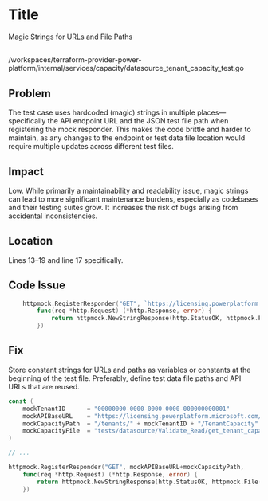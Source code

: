 # Title

Magic Strings for URLs and File Paths

##

/workspaces/terraform-provider-power-platform/internal/services/capacity/datasource_tenant_capacity_test.go

## Problem

The test case uses hardcoded (magic) strings in multiple places—specifically the API endpoint URL and the JSON test file path when registering the mock responder. This makes the code brittle and harder to maintain, as any changes to the endpoint or test data file location would require multiple updates across different test files.

## Impact

Low. While primarily a maintainability and readability issue, magic strings can lead to more significant maintenance burdens, especially as codebases and their testing suites grow. It increases the risk of bugs arising from accidental inconsistencies.

## Location

Lines 13–19 and line 17 specifically.

## Code Issue

```go
	httpmock.RegisterResponder("GET", `https://licensing.powerplatform.microsoft.com/v0.1-alpha/tenants/00000000-0000-0000-0000-000000000001/TenantCapacity`,
		func(req *http.Request) (*http.Response, error) {
			return httpmock.NewStringResponse(http.StatusOK, httpmock.File("tests/datasource/Validate_Read/get_tenant_capacity.json").String()), nil
		})
```

## Fix

Store constant strings for URLs and paths as variables or constants at the beginning of the test file. Preferably, define test data file paths and API URLs that are reused.

```go
const (
	mockTenantID      = "00000000-0000-0000-0000-000000000001"
	mockAPIBaseURL    = "https://licensing.powerplatform.microsoft.com/v0.1-alpha"
	mockCapacityPath  = "/tenants/" + mockTenantID + "/TenantCapacity"
	mockCapacityFile  = "tests/datasource/Validate_Read/get_tenant_capacity.json"
)

// ...

httpmock.RegisterResponder("GET", mockAPIBaseURL+mockCapacityPath,
	func(req *http.Request) (*http.Response, error) {
		return httpmock.NewStringResponse(http.StatusOK, httpmock.File(mockCapacityFile).String()), nil
	})
```
